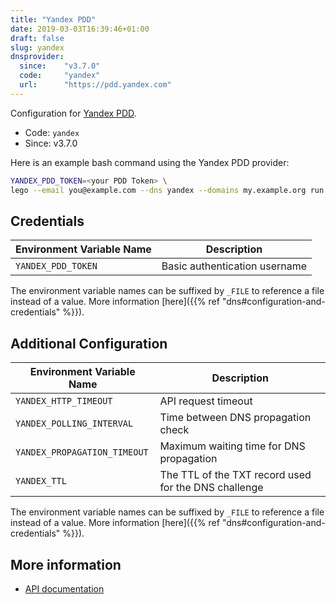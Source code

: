 ```yaml
---
title: "Yandex PDD"
date: 2019-03-03T16:39:46+01:00
draft: false
slug: yandex
dnsprovider:
  since:    "v3.7.0"
  code:     "yandex"
  url:      "https://pdd.yandex.com"
---
```


<!-- THIS DOCUMENTATION IS AUTO-GENERATED. PLEASE DO NOT EDIT. -->
<!-- providers/dns/yandex/yandex.toml -->
<!-- THIS DOCUMENTATION IS AUTO-GENERATED. PLEASE DO NOT EDIT. -->


Configuration for [Yandex PDD](https://pdd.yandex.com).


<!--more-->

- Code: `yandex`
- Since: v3.7.0


Here is an example bash command using the Yandex PDD provider:

```bash
YANDEX_PDD_TOKEN=<your PDD Token> \
lego --email you@example.com --dns yandex --domains my.example.org run
```




## Credentials

| Environment Variable Name | Description |
|-----------------------|-------------|
| `YANDEX_PDD_TOKEN` | Basic authentication username |

The environment variable names can be suffixed by `_FILE` to reference a file instead of a value.
More information [here]({{% ref "dns#configuration-and-credentials" %}}).


## Additional Configuration

| Environment Variable Name | Description |
|--------------------------------|-------------|
| `YANDEX_HTTP_TIMEOUT` | API request timeout |
| `YANDEX_POLLING_INTERVAL` | Time between DNS propagation check |
| `YANDEX_PROPAGATION_TIMEOUT` | Maximum waiting time for DNS propagation |
| `YANDEX_TTL` | The TTL of the TXT record used for the DNS challenge |

The environment variable names can be suffixed by `_FILE` to reference a file instead of a value.
More information [here]({{% ref "dns#configuration-and-credentials" %}}).




## More information

- [API documentation](https://yandex.com/dev/domain/doc/concepts/api-dns.html)

<!-- THIS DOCUMENTATION IS AUTO-GENERATED. PLEASE DO NOT EDIT. -->
<!-- providers/dns/yandex/yandex.toml -->
<!-- THIS DOCUMENTATION IS AUTO-GENERATED. PLEASE DO NOT EDIT. -->

